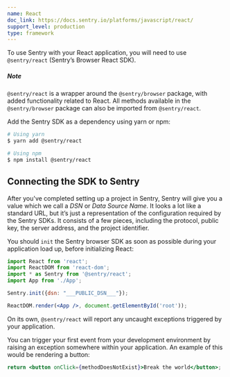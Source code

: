 ```yaml
---
name: React
doc_link: https://docs.sentry.io/platforms/javascript/react/
support_level: production
type: framework
---
```

To use Sentry with your React application, you will need to use `@sentry/react` (Sentry’s Browser React SDK).


<div class="alert alert-info" role="alert"><h5 class="no_toc">Note</h5><div class="alert-body content-flush-bottom"><p><code class="highlighter-rouge">@sentry/react</code> is a wrapper around the <code class="highlighter-rouge">@sentry/browser</code> package, with added functionality related to React. All methods available in the <code class="highlighter-rouge">@sentry/browser</code> package can also be imported from <code class="highlighter-rouge">@sentry/react</code>.</p> </div>
</div>


Add the Sentry SDK as a dependency using yarn or npm:

```bash
# Using yarn
$ yarn add @sentry/react

# Using npm
$ npm install @sentry/react
```

## Connecting the SDK to Sentry

After you've completed setting up a project in Sentry, Sentry will give you a value which we call a _DSN_ or _Data Source Name_. It looks a lot like a standard URL, but it’s just a representation of the configuration required by the Sentry SDKs. It consists of a few pieces, including the protocol, public key, the server address, and the project identifier.

You should `init` the Sentry browser SDK as soon as possible during your application load up, before initializing React:

```jsx
import React from 'react';
import ReactDOM from 'react-dom';
import * as Sentry from '@sentry/react';
import App from './App';

Sentry.init({dsn: "___PUBLIC_DSN___"});

ReactDOM.render(<App />, document.getElementById('root'));
```

On its own, `@sentry/react` will report any uncaught exceptions triggered by your application.

You can trigger your first event from your development environment by raising an exception somewhere within your application. An example of this would be rendering a button:

```jsx
return <button onClick={methodDoesNotExist}>Break the world</button>;
```
